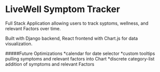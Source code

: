 # LiveWell Symptom Tracker

Full Stack Application allowing users to track syptoms, wellness, and relevant Factors over time.

Built with Django backend, React frontend with Chart.js for data visualization.

#####Future Optimizations
*calendar for date selector
*custom tooltips pulling symptoms and relevant factors into Chart
*discrete category-list addition of symptoms and relevant Factors